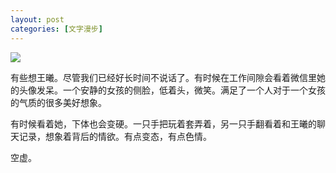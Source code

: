 ```yaml
---
layout: post
categories: [文字漫步]
---
```


<div class="hidden" data-show="cc" markdown="1">

![](https://user-images.githubusercontent.com/53407222/89112059-a753ac80-d412-11ea-98d0-1d7e64d1f74f.jpg)

有些想王曦。尽管我们已经好长时间不说话了。有时候在工作间隙会看着微信里她的头像发呆。一个安静的女孩的侧脸，低着头，微笑。满足了一个人对于一个女孩的气质的很多美好想象。

有时候看着她，下体也会变硬。一只手把玩着套弄着，另一只手翻看着和王曦的聊天记录，想象着背后的情欲。有点变态，有点色情。

</div>

空虚。